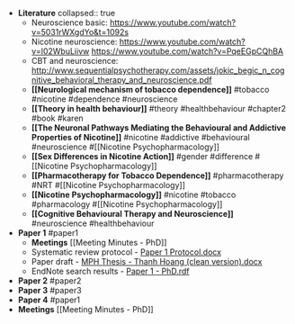 - **Literature**
  collapsed:: true
	- Neuroscience basic: https://www.youtube.com/watch?v=5031rWXgdYo&t=1092s
	- Nicotine neuroscience: https://www.youtube.com/watch?v=I02WbuLiivw https://www.youtube.com/watch?v=PqeEGpCQhBA
	- CBT and neuroscience: http://www.sequentialpsychotherapy.com/assets/jokic_begic_n_cognitive_behavioral_therapy_and_neuroscience.pdf
	- **[[Neurological mechanism of tobacco dependence]]** #tobacco #nicotine #dependence #neuroscience
	- **[[Theory in health behaviour]]** #theory #healthbehaviour #chapter2 #book #karen
	- **[[The Neuronal Pathways Mediating the Behavioural and Addictive Properties of Nicotine]]** #nicotine #addictive #behavioural #neuroscience #[[Nicotine Psychopharmacology]]
	- **[[Sex Differences in Nicotine Action]]** #gender #difference #[[Nicotine Psychopharmacology]]
	- **[[Pharmacotherapy for Tobacco Dependence]]** #pharmacotherapy #NRT #[[Nicotine Psychopharmacology]]
	- **[[Nicotine Psychopharmacology]]**  #nicotine #tobacco #pharmacology #[[Nicotine Psychopharmacology]]
	- **[[Cognitive Behavioural Therapy and Neuroscience]]** #neuroscience  #healthbehaviour
- **Paper 1** #paper1
	- **Meetings** [[Meeting Minutes - PhD]]
	- Systematic review protocol - [Paper 1 Protocol.docx](../assets/Paper_201_20Protocol_1631703808603_0.docx)
	- Paper draft - [MPH Thesis - Thanh Hoang (clean version).docx](../assets/MPH_20Thesis_20-_20Thanh_20Hoang_20(clean_20version)_1631703753840_0.docx)
	- EndNote search results - [Paper 1 - PhD.rdf](../assets/Paper_201_20-_20PhD_1631704287641_0.rdf)
- **Paper 2** #paper2
- **Paper 3** #paper3
- **Paper 4** #paper1
- **Meetings** [[Meeting Minutes - PhD]]